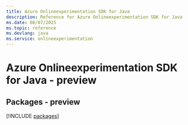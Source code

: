 ```yaml
---
title: Azure Onlineexperimentation SDK for Java
description: Reference for Azure Onlineexperimentation SDK for Java
ms.date: 08/07/2025
ms.topic: reference
ms.devlang: java
ms.service: onlineexperimentation
---
```

# Azure Onlineexperimentation SDK for Java - preview
## Packages - preview
[!INCLUDE [packages](onlineexperimentation-index.md)]